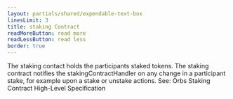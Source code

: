 ```yaml
---
layout: partials/shared/expendable-text-box
linesLimit: 3
title: staking Contract
readMoreButton: read more
readLessButton: read less
border: true
---
```


The staking contact holds the participants staked tokens. The staking contract notifies the stakingContractHandler on any change in a participant stake, for example upon a stake or unstake actions. See: Orbs Staking Contract High-Level Specification
